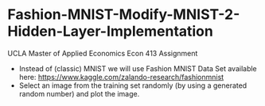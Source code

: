 # Fashion-MNIST-Modify-MNIST-2-Hidden-Layer-Implementation
UCLA Master of Applied Economics Econ 413 Assignment

- Instead of (classic) MNIST we will use Fashion MNIST Data Set available here:
https://www.kaggle.com/zalando-research/fashionmnist
- Select an image from the training set randomly (by using a generated random number) and plot the image.
